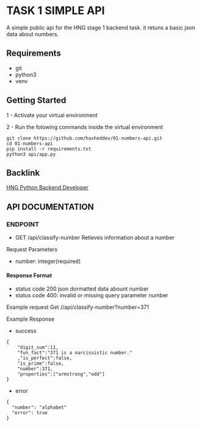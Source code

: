 # TASK 1 SIMPLE API

A simple public api for the HNG stage 1 backend task. it retuns a basic json data about numbers.

## Requirements
- git
- python3
- venv


## Getting Started
1 - Activate your virtual environment

2 - Run the folowing commands inside the virtual environment

```shell
git clone https://github.com/hasheddev/01-numbers-api.git
cd 01-numbers-api
pip install -r requirements.txt
python3 api/app.py
```

## Backlink
[HNG Python Backend Developer](https://hng.tech/hire/python-developers)

## API DOCUMENTATION

### ENDPOINT
- GET /api/classify-number
  Retieves information about a number

Request Parameters
- number: integer(required)
  
#### Response Format
  
  - status code 200 json dormatted data abount number
  - status code 400: invalid or missing query parameter number

Example request
Get //api/classify-number?number=371

Example Response
 - success
```
{
    "digit_sum":11,
    "fun_fact":"371 is a narcissistic number."
    ,"is_perfect":false,
    "is_prime":false,
    "number":371,
    "properties":["armstrong","odd"]
}
```

  - error
  
  ```
{
    "number": "alphabet"
    "error": true
}
  ```





